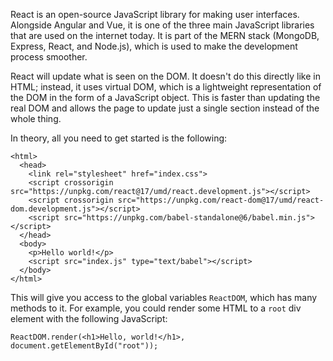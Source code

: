 React is an open-source JavaScript library for making user interfaces. Alongside Angular and Vue, it is one of the three main JavaScript libraries that are used on the internet today. It is part of the MERN stack (MongoDB, Express, React, and Node.js), which is used to make the development process smoother.

React will update what is seen on the DOM. It doesn't do this directly like in HTML; instead, it uses virtual DOM, which is a lightweight representation of the DOM in the form of a JavaScript object. This is faster than updating the real DOM and allows the page to update just a single section instead of the whole thing.

In theory, all you need to get started is the following:
```
<html>
  <head>
    <link rel="stylesheet" href="index.css">
    <script crossorigin src="https://unpkg.com/react@17/umd/react.development.js"></script>
    <script crossorigin src="https://unpkg.com/react-dom@17/umd/react-dom.development.js"></script>
    <script src="https://unpkg.com/babel-standalone@6/babel.min.js"></script>
  </head>
  <body>
    <p>Hello world!</p>
    <script src="index.js" type="text/babel"></script>
  </body>
</html>
```

This will give you access to the global variables `ReactDOM`, which has many methods to it. For example, you could render some HTML to a `root` div element with the following JavaScript:
```
ReactDOM.render(<h1>Hello, world!</h1>, document.getElementById("root"));
```
